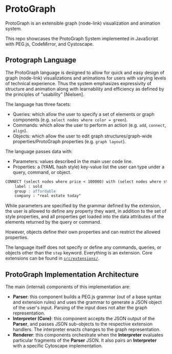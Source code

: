 # ProtoGraph

ProtoGraph is an extensible graph (node-link) visualization and animation system.

This repo showcases the ProtoGraph System implemented in JavaScript with PEG.js, CodeMirror, and Cystoscape.

## Protograph Language

The ProtoGraph language is designed to allow for quick and easy design of graph (node-link) visualizations and animations for users with varying levels of technical experience. Thus the system emphasizes expressivity of structure and animation along with learnability and efficiency as defined by the principles of "usability" [Nielsen].

The language has three facets:
- Queries: which allow the user to specify a set of elements or graph components (e.g. `select nodes where color = green`).
- Commands: which allow the user to perform an action (e.g. `add`, `connect`, `align`).
- Objects: which allow the user to edit graph structures/graph-wide properties/ProtoGraph properties (e.g. `graph layout`).

The language passes data with:
- Parameters: values described in the main user code line.
- Properties: a (YAML hash style) key-value list the user can type under a query, command, or object. 

```apache
CONNECT (select nodes where price < 100000) with (select nodes where state = MA) ...
    label : sold
    group : affordable
    company : "real estate today"
```

While parameters are specified by the grammar defined by the extension, the user is allowed to define any property they want, in addition to the set of style properties, and all properties get loaded into the data attributes of the elements returned by the query or command.

However, objects define their own properties and can restrict the allowed properties.

The language itself does not specify or define any commands, queries, or objects other than the `step` keyword. Everything is an extension. Core extensions can be found in [`src/extensions/`](../../tree/main/prototype/src/extensions).

## ProtoGraph Implementation Architecture

The main (internal) components of this implementation are:
- **Parser**: this component builds a PEG.js grammar (out of a base syntax and extension rules) and uses the grammar to generate a JSON object of the user's input. Parsing of the input does not alter the graph representation.
- **Interpreter (Core)**: this component accepts the JSON output of the **Parser**, and passes  JSON sub-objects to the respective extension handlers. The interpreter enacts changes to the graph representation.
- **Renderer**: this components orchestrate when the **Interpreter** evaluates particular fragments of the **Parser** JSON. It also pairs an **Interpreter** with a specific Cytoscape implementation.